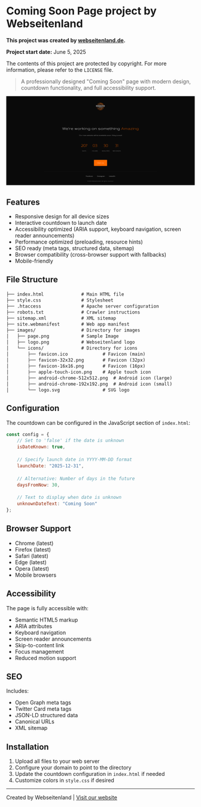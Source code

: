 # Coming Soon Page project by Webseitenland

**This project was created by [webseitenland.de](https://webseitenland.de/).**

**Project start date:** June 5, 2025

The contents of this project are protected by copyright. For more information, please refer to the `LICENSE` file.

> A professionally designed "Coming Soon" page with modern design, countdown functionality, and full accessibility support.

![Screenshot of the Webseitenland Coming Soon page](images/page.png)

## Features

- Responsive design for all device sizes
- Interactive countdown to launch date
- Accessibility optimized (ARIA support, keyboard navigation, screen reader announcements)
- Performance optimized (preloading, resource hints)
- SEO ready (meta tags, structured data, sitemap)
- Browser compatibility (cross-browser support with fallbacks)
- Mobile-friendly

## File Structure

```
├── index.html              # Main HTML file
├── style.css               # Stylesheet
├── .htaccess               # Apache server configuration
├── robots.txt              # Crawler instructions
├── sitemap.xml             # XML sitemap
├── site.webmanifest        # Web app manifest
├── images/                 # Directory for images
│   ├── page.png            # Sample Image
│   ├── logo.png            # Webseitenland logo
│   └── icons/              # Directory for icons
│       ├── favicon.ico             # Favicon (main)
│       ├── favicon-32x32.png       # Favicon (32px)
│       ├── favicon-16x16.png       # Favicon (16px)
│       ├── apple-touch-icon.png    # Apple touch icon
│       ├── android-chrome-512x512.png  # Android icon (large)
│       ├── android-chrome-192x192.png  # Android icon (small)
│       └── logo.svg                # SVG logo
```

## Configuration

The countdown can be configured in the JavaScript section of `index.html`:

```javascript
const config = {
    // Set to 'false' if the date is unknown
    isDateKnown: true,
    
    // Specify launch date in YYYY-MM-DD format
    launchDate: "2025-12-31",
    
    // Alternative: Number of days in the future
    daysFromNow: 30,
    
    // Text to display when date is unknown
    unknownDateText: "Coming Soon"
};
```

## Browser Support

- Chrome (latest)
- Firefox (latest)
- Safari (latest)
- Edge (latest)
- Opera (latest)
- Mobile browsers

## Accessibility

The page is fully accessible with:
- Semantic HTML5 markup
- ARIA attributes
- Keyboard navigation
- Screen reader announcements
- Skip-to-content link
- Focus management
- Reduced motion support

## SEO

Includes:
- Open Graph meta tags
- Twitter Card meta tags
- JSON-LD structured data
- Canonical URLs
- XML sitemap

## Installation

1. Upload all files to your web server
2. Configure your domain to point to the directory
3. Update the countdown configuration in `index.html` if needed
4. Customize colors in `style.css` if desired

---

Created by Webseitenland | [Visit our website](https://webseitenland.de) 